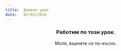 ```yaml
---
title:  Дневен урок
date:   07/03/2018
---
```


### <center>Работим по този урок.</center>
<center>Моля, върнете се по-късно.</center>